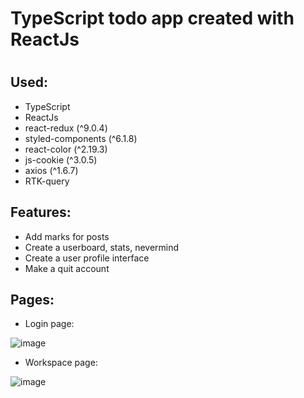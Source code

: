 <h1>TypeScript todo app created with ReactJs<h1/>

<h2>Used:</h2> 
<ul>
  <li>TypeScript</li>
  <li>ReactJs</li>
  <li>react-redux (^9.0.4) </li>
  <li>styled-components (^6.1.8)</li>
  <li>react-color (^2.19.3)</li>
  <li>js-cookie (^3.0.5)</li>
  <li>axios (^1.6.7)</li>
  <li>RTK-query</li>
</ul>

<h2>Features: </h2>
<ul>
  <li>Add marks for posts</li>
  <li>Create a userboard, stats, nevermind</li>
  <li>Create a user profile interface</li>
  <li>Make a quit account</li>
</ul>

<h2>Pages:</h2>
<ul>
  <li>Login page:</li>
</ul>

![image](https://github.com/vlad424/typescript-todo/assets/54576715/2f31db10-e40c-4969-a152-c45db00e4bc3)

<ul>
  <li>Workspace page:</li>
</ul>

![image](https://github.com/vlad424/typescript-todo/assets/54576715/8b3a1841-1e9f-41c0-92b3-aa69855bcd52)
